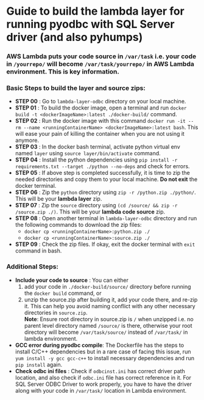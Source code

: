 # Guide to build the lambda layer for running pyodbc with SQL Server driver (and also pyhumps)

### AWS Lambda puts your code source in `/var/task` i.e. your code in `/yourrepo/` will become `/var/task/yourrepo/` in AWS Lambda environment. This is key information. 

### Basic Steps to build the layer and source zips:
- **STEP 00** : Go to `lambda-layer-odbc` directory on your local machine.
- **STEP 01** : To build the docker image, open a terminal and run `docker build -t <dockerImageName>:latest ./docker-build/` command.  
- **STEP 02** : Run the docker image with this command `docker run -it --rm --name <runningContainerName> <dockerImageName>:latest bash`. This will ease your pain of killing the container when you are not using it anymore.  
- **STEP 03** : In the docker bash terminal, activate python virtual env named `layer` using `source layer/bin/activate` command.  
- **STEP 04** : Install the python dependencies using `pip install -r requirements.txt --target ./python --no-deps` and check for errors.  
- **STEP 05** : If above step is completed successfully, it is time to zip the needed directories and copy them to your local machine. **Do not exit** the docker terminal.
- **STEP 06** : Zip the `python` directory using `zip -r /python.zip ./python/`. This will be your **lambda layer** zip.
- **STEP 07** : Zip the `source` directory using `(cd /source/ && zip -r /source.zip ./)`. This will be your **lambda code source** zip.
- **STEP 08** : Open another terminal in `lambda-layer-odbc` directory and run the following commands to download the zip files:
    - `docker cp <runningContainerName>:python.zip ./`  
    - `docker cp <runningContainerName>:source.zip ./`  
- **STEP 09** : Check the zip files. If okay, exit the docker terminal with `exit` command in bash.  

### Additional Steps:
- **Include your code to source** : You can either  
    1. add your code in `./docker-build/source/` directory before running the `docker build` command, or
    2. unzip the source.zip after building it, add your code there, and re-zip it. This can help you avoid naming conflict with any other necessary directories in `source.zip`.   
    **Note**: Ensure root directory in source.zip is `/` when unzipped i.e. no parent level directory named `/source/` is there, otherwise your root directory will become `/var/task/source/` instead of `/var/task/` in lambda environment.  
- **GCC error during pyodbc compile**: The Dockerfile has the steps to install C/C++ dependencies but in a rare case of facing this issue, run `yum install -y gcc gcc-c++` to install necessary dependencies and run `pip install` again.  
- **Check odbc ini files** : Check if `odbcinst.ini` has correct driver path location, and also check if `odbc.ini` file has correct reference in it. For SQL Server ODBC Driver to work properly, you have to have the driver along with your code in `/var/task/` location in Lambda environment.  
